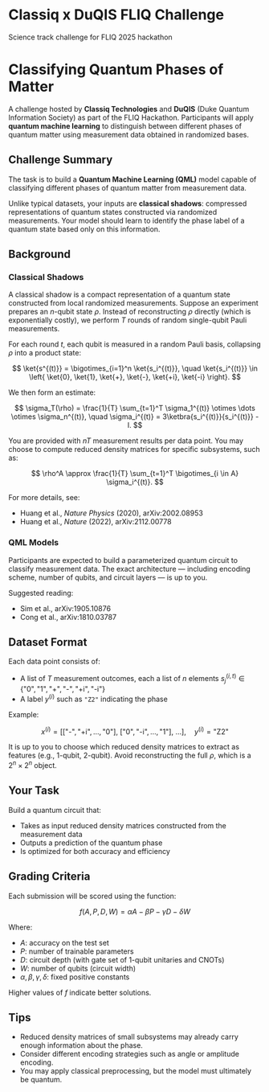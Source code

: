 # Classiq x DuQIS FLIQ Challenge
Science track challenge for FLIQ 2025 hackathon

# Classifying Quantum Phases of Matter

A challenge hosted by **Classiq Technologies** and **DuQIS** (Duke Quantum Information Society) as part of the FLIQ Hackathon. Participants will apply **quantum machine learning** to distinguish between different phases of quantum matter using measurement data obtained in randomized bases.

## Challenge Summary

The task is to build a **Quantum Machine Learning (QML)** model capable of classifying different phases of quantum matter from measurement data.

Unlike typical datasets, your inputs are **classical shadows**: compressed representations of quantum states constructed via randomized measurements. Your model should learn to identify the phase label of a quantum state based only on this information.

## Background

### Classical Shadows

A classical shadow is a compact representation of a quantum state constructed from local randomized measurements. Suppose an experiment prepares an $n$-qubit state $\rho$. Instead of reconstructing $\rho$ directly (which is exponentially costly), we perform $T$ rounds of random single-qubit Pauli measurements.

For each round $t$, each qubit is measured in a random Pauli basis, collapsing $\rho$ into a product state:

$$
\ket{s^{(t)}} = \bigotimes_{i=1}^n \ket{s_i^{(t)}}, \quad \ket{s_i^{(t)}} \in \left{ \ket{0}, \ket{1}, \ket{+}, \ket{-}, \ket{+i}, \ket{-i} \right}.
$$

We then form an estimate:

$$
\sigma_T(\rho) = \frac{1}{T} \sum_{t=1}^T \sigma_1^{(t)} \otimes \dots \otimes \sigma_n^{(t)}, \quad \sigma_i^{(t)} = 3\ketbra{s_i^{(t)}}{s_i^{(t)}} - I.
$$

You are provided with $nT$ measurement results per data point. You may choose to compute reduced density matrices for specific subsystems, such as:

$$
\rho^A \approx \frac{1}{T} \sum_{t=1}^T \bigotimes_{i \in A} \sigma_i^{(t)}.
$$

For more details, see:

- Huang et al., *Nature Physics* (2020), arXiv:2002.08953  
- Huang et al., *Nature* (2022), arXiv:2112.00778

### QML Models

Participants are expected to build a parameterized quantum circuit to classify measurement data. The exact architecture — including encoding scheme, number of qubits, and circuit layers — is up to you.

Suggested reading:

- Sim et al., arXiv:1905.10876  
- Cong et al., arXiv:1810.03787

## Dataset Format

Each data point consists of:

- A list of $T$ measurement outcomes, each a list of $n$ elements $s_j^{(i,t)} \in \{\text{"0"}, \text{"1"}, \text{"+"}, \text{"-"}, \text{"+i"}, \text{"-i"}\}$
- A label $y^{(i)}$ such as `"Z2"` indicating the phase

Example:

$$
x^{(i)} = \left[
\left[\text{"-"}, \text{"+i"}, \dots, \text{"0"}\right],\ 
\left[\text{"0"}, \text{"-i"}, \dots, \text{"1"}\right],\ 
\dots
\right], \quad y^{(i)} = \text{"Z2"}
$$

It is up to you to choose which reduced density matrices to extract as features (e.g., 1-qubit, 2-qubit). Avoid reconstructing the full $\rho$, which is a $2^n \times 2^n$ object.

## Your Task

Build a quantum circuit that:

- Takes as input reduced density matrices constructed from the measurement data
- Outputs a prediction of the quantum phase
- Is optimized for both accuracy and efficiency

## Grading Criteria

Each submission will be scored using the function:

$$
f(A, P, D, W) = \alpha A - \beta P - \gamma D - \delta W
$$

Where:

- $A$: accuracy on the test set  
- $P$: number of trainable parameters  
- $D$: circuit depth (with gate set of 1-qubit unitaries and CNOTs)  
- $W$: number of qubits (circuit width)  
- $\alpha, \beta, \gamma, \delta$: fixed positive constants

Higher values of $f$ indicate better solutions.

## Tips

- Reduced density matrices of small subsystems may already carry enough information about the phase.
- Consider different encoding strategies such as angle or amplitude encoding.
- You may apply classical preprocessing, but the model must ultimately be quantum.

